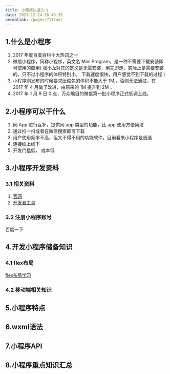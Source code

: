 ```yaml
---
title: 小程序快速入门
date: 2021-12-14 16:46:35
permalink: /pages/7117ae/
---
```


## 1.什么是小程序

1. 2017 年度百度百科十大热词之一
2. 微信小程序，简称小程序，英文名 Mini Program，是一种不需要下载安装即可使用的应用( 张小龙对其的定义是无需安装，用完即走，实际上是需要安装的，只不过小程序的体积特别小， 下载速度很快，用户感觉不到下载的过程 )
3. 小程序刚发布的时候要求压缩包的体积不能大于 1M,，否则无法通过，在 2017 年 4 月做了改进，由原来的 1M 提升到 2M；
4. 2017 年 1 月 9 日 0 点，万众瞩目的微信第一批小程序正式低调上线。

## 2.小程序可以干什么

1. 同 App 进行互补，提供同 app 类型的功能，比 app 使用方便简洁
2. 通过扫一扫或者在微信搜索即可下载
3. 用户使用频率不高，但又不得不用的功能软件，目前看来小程序是首选
4. 连接线上线下
5. 开发门槛低， 成本低

## 3.小程序开发资料

### 3.1 相关资料

1. [官网](https://mp.weixin.qq.com/)
2. [开发者工具](https://developers.weixin.qq.com/miniprogram/dev/devtools/stable.html)

### 3.2 注册小程序账号

百度一下

## 4.开发小程序储备知识

### 4.1 flex布局

[flex布局学习](/zh/pages/079e91/)

### 4.2 移动端相关知识



## 5.小程序特点

## 6.wxml语法

## 7.小程序API

## 8.小程序重点知识汇总

